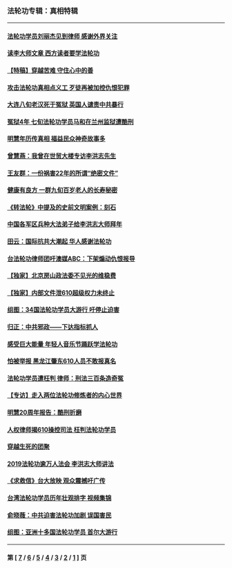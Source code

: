 ### 法轮功专辑：真相特辑
---
#### [法轮功学员刘丽杰见到律师 感谢外界关注](../../pages/nf4389/n13927012.md?05090430) 
#### [读李大师文章 西方读者要学法轮功](../../pages/nf4389/n13925142.md?05090430) 
#### [【特稿】穿越苦难 守住心中的善](../../pages/nf4389/n13784979.md?05090430) 
#### [攻击法轮功真相点义工 歹徒再被加控仇恨犯罪](../../pages/nf4389/n13601019.md?05090430) 
#### [大连八旬老汉死于冤狱 英国人谴责中共暴行](../../pages/nf4389/n13480118.md?05090430) 
#### [冤狱4年 七旬法轮功学员马和在兰州监狱遭酷刑](../../pages/nf4389/n13304688.md?05090430) 
#### [明慧年历传真相 福益民众神奇故事多](../../pages/nf4389/n13294545.md?05090430) 
#### [曾慧燕：我曾在世贸大楼专访李洪志先生](../../pages/nf4389/n12898729.md?05090430) 
#### [王友群：一份祸害22年的所谓“绝密文件”](../../pages/nf4389/n12871750.md?05090430) 
#### [健康有良方 一群九旬百岁老人的长寿秘密](../../pages/nf4389/n12847475.md?05090430) 
#### [《转法轮》中提及的史前文明案例：刻石](../../pages/nf4389/n12758577.md?05090430) 
#### [中国各军区兵种大法弟子给李洪志大师拜年](../../pages/nf4389/n12750047.md?05090430) 
#### [田云：国际抗共大潮起 华人感谢法轮功](../../pages/nf4389/n12357708.md?05090430) 
#### [台法轮功律师团吁澳媒ABC：下架煽动仇恨报导](../../pages/nf4389/n12279917.md?05090430) 
#### [【独家】北京房山政法委不见光的维稳费](../../pages/nf4389/n12031979.md?05090430) 
#### [【独家】内部文件泄610超级权力未终止](../../pages/nf4389/n12023895.md?05090430) 
#### [组图：34国法轮功学员大游行 吁停止迫害](../../pages/nf4389/n11492658.md?05090430) 
#### [归正：中共邪政——下达指标抓人](../../pages/nf4389/n11474770.md?05090430) 
#### [感受巨大能量 年轻人音乐节踊跃学法轮功](../../pages/nf4389/n11441981.md?05090430) 
#### [怕被举报 黑龙江肇东610人员不敢报真名](../../pages/nf4389/n11436499.md?05090430) 
#### [法轮功学员遭枉判 律师：刑法三百条造奇冤](../../pages/nf4389/n11433943.md?05090430) 
#### [【专访】走入两位法轮功修炼者的内心世界](../../pages/nf4389/n11415623.md?05090430) 
#### [明慧20周年报告：酷刑折磨](../../pages/nf4389/n11387954.md?05090430) 
#### [人权律师揭610操控司法 枉判法轮功学员](../../pages/nf4389/n11313370.md?05090430) 
#### [穿越生死的团聚](../../pages/nf4389/n11258922.md?05090430) 
#### [2019法轮功逾万人法会 李洪志大师讲法](../../pages/nf4389/n11265303.md?05090430) 
#### [《求救信》台大放映 观众震撼吁广传](../../pages/nf4389/n10922251.md?05090430) 
#### [台湾法轮功学员历年壮观排字 视频集锦](../../pages/nf4389/n10878789.md?05090430) 
#### [俞晓薇：中共迫害法轮功加剧 误国害民](../../pages/nf4389/n10859260.md?05090430) 
#### [组图：亚洲十多国法轮功学员 首尔大游行](../../pages/nf4389/n10781149.md?05090430) 

---
#### 第 [ [7](./7.md?05090430) / [6](./6.md?05090430) / [5](./5.md?05090430) / [4](./4.md?05090430) / [3](./3.md?05090430) / [2](./2.md?05090430) / [1](./1.md?05090430) ] 页
